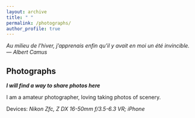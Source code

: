 ```yaml
---
layout: archive
title: " "
permalink: /photographs/
author_profile: true
---
```


*Au milieu de l’hiver, j’apprenais enfin qu’il y avait en moi un été invincible. ― Albert Camus*

Photographs
---

***I will find a way to share photos here***

I am a amateur photographer, loving taking photos of scenery.

Devices: *Nikon Zfc, Z DX 16-50mm f/3.5-6.3 VR; iPhone*


